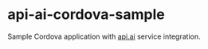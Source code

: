 api-ai-cordova-sample
=====================

Sample Cordova application with [api.ai](http://api.ai) service integration.
